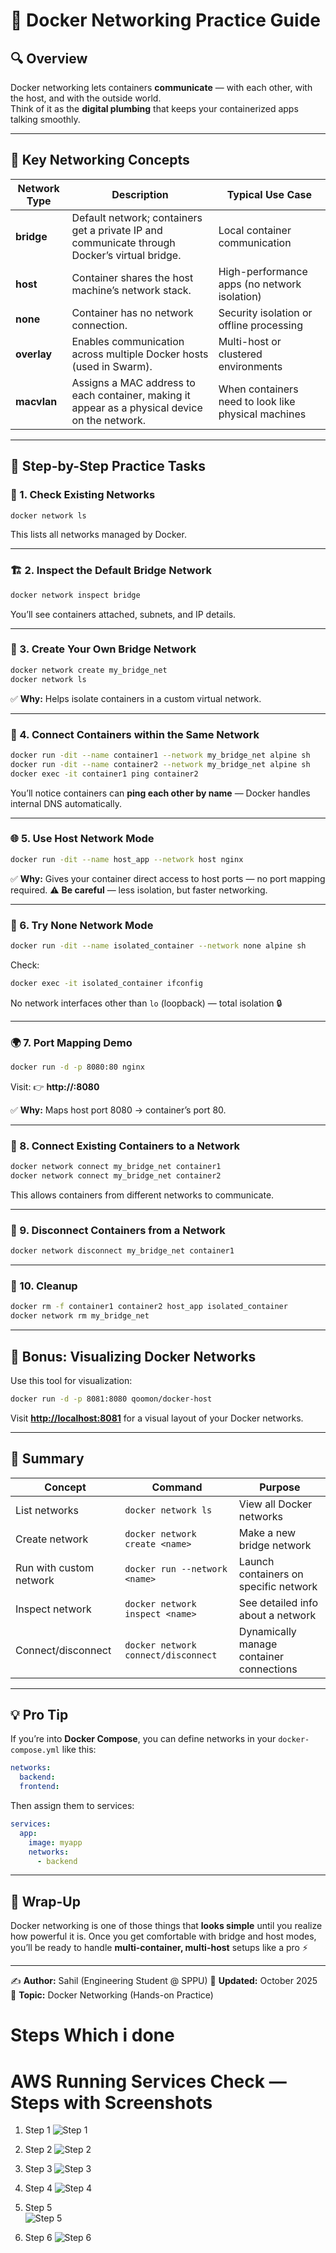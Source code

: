 # 🐳 Docker Networking Practice Guide

## 🔍 Overview
Docker networking lets containers **communicate** — with each other, with the host, and with the outside world.  
Think of it as the **digital plumbing** that keeps your containerized apps talking smoothly.  

---

## 🧠 Key Networking Concepts

| Network Type | Description | Typical Use Case |
|---------------|--------------|------------------|
| **bridge** | Default network; containers get a private IP and communicate through Docker’s virtual bridge. | Local container communication |
| **host** | Container shares the host machine’s network stack. | High-performance apps (no network isolation) |
| **none** | Container has no network connection. | Security isolation or offline processing |
| **overlay** | Enables communication across multiple Docker hosts (used in Swarm). | Multi-host or clustered environments |
| **macvlan** | Assigns a MAC address to each container, making it appear as a physical device on the network. | When containers need to look like physical machines |

---

## 🧪 Step-by-Step Practice Tasks

### 🧩 1. Check Existing Networks
```bash
docker network ls
````

This lists all networks managed by Docker.

---

### 🏗️ 2. Inspect the Default Bridge Network

```bash
docker network inspect bridge
```

You’ll see containers attached, subnets, and IP details.

---

### 🧱 3. Create Your Own Bridge Network

```bash
docker network create my_bridge_net
docker network ls
```

✅ **Why:** Helps isolate containers in a custom virtual network.

---

### 💬 4. Connect Containers within the Same Network

```bash
docker run -dit --name container1 --network my_bridge_net alpine sh
docker run -dit --name container2 --network my_bridge_net alpine sh
docker exec -it container1 ping container2
```

You’ll notice containers can **ping each other by name** — Docker handles internal DNS automatically.

---

### 🌐 5. Use Host Network Mode

```bash
docker run -dit --name host_app --network host nginx
```

✅ **Why:** Gives your container direct access to host ports — no port mapping required.
⚠️ **Be careful** — less isolation, but faster networking.

---

### 🚫 6. Try None Network Mode

```bash
docker run -dit --name isolated_container --network none alpine sh
```

Check:

```bash
docker exec -it isolated_container ifconfig
```

No network interfaces other than `lo` (loopback) — total isolation 🔒

---

### 🌍 7. Port Mapping Demo

```bash
docker run -d -p 8080:80 nginx
```

Visit:
👉 **http://<your-public-ip>:8080**

✅ **Why:** Maps host port 8080 → container’s port 80.

---

### 🧠 8. Connect Existing Containers to a Network

```bash
docker network connect my_bridge_net container1
docker network connect my_bridge_net container2
```

This allows containers from different networks to communicate.

---

### 🧩 9. Disconnect Containers from a Network

```bash
docker network disconnect my_bridge_net container1
```

---

### 🚀 10. Cleanup

```bash
docker rm -f container1 container2 host_app isolated_container
docker network rm my_bridge_net
```

---

## 🧭 Bonus: Visualizing Docker Networks

Use this tool for visualization:

```bash
docker run -d -p 8081:8080 qoomon/docker-host
```

Visit **[http://localhost:8081](http://localhost:8081)** for a visual layout of your Docker networks.

---

## 🧾 Summary

| Concept                 | Command                             | Purpose                                  |
| ----------------------- | ----------------------------------- | ---------------------------------------- |
| List networks           | `docker network ls`                 | View all Docker networks                 |
| Create network          | `docker network create <name>`      | Make a new bridge network                |
| Run with custom network | `docker run --network <name>`       | Launch containers on specific network    |
| Inspect network         | `docker network inspect <name>`     | See detailed info about a network        |
| Connect/disconnect      | `docker network connect/disconnect` | Dynamically manage container connections |

---

## 💡 Pro Tip

If you’re into **Docker Compose**, you can define networks in your `docker-compose.yml` like this:

```yaml
networks:
  backend:
  frontend:
```

Then assign them to services:

```yaml
services:
  app:
    image: myapp
    networks:
      - backend
```

---

## 🏁 Wrap-Up

Docker networking is one of those things that **looks simple** until you realize how powerful it is.
Once you get comfortable with bridge and host modes, you’ll be ready to handle **multi-container, multi-host** setups like a pro ⚡

---

✍️ **Author:** Sahil (Engineering Student @ SPPU)
📅 **Updated:** October 2025
📘 **Topic:** Docker Networking (Hands-on Practice)


# Steps Which i done
# AWS Running Services Check — Steps with Screenshots

1. Step 1 
   ![Step 1](img/d1.png)

2. Step 2
   ![Step 2](img/d2.png)

3. Step 3 
   ![Step 3](img/d3.png)

4. Step 4 
   ![Step 4](img/d4.png)

5. Step 5  
   ![Step 5](img/d5.png)

6. Step 6
   ![Step 6](img/d6.png)
